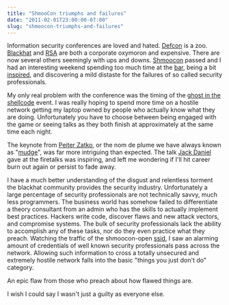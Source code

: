 ```yaml
---
title: "ShmooCon triumphs and failures"
date: "2011-02-01T23:00:00-07:00"
slug: "shmoocon-triumphs-and-failures"
---
```


Information security conferences are loved and hated. <a href="http://www.defcon.org/" target="_blank">Defcon</a> is a zoo. <a href="http://www.blackhat.com/" target="_blank">Blackhat</a> and <a href="http://www.rsaconference.com" target="_blank">RSA</a> are both a corporate oxymoron and expensive. There are now several others seemingly with ups and downs. <a href="http://www.shmoocon.org/" target="_blank">Shmoocon</a> passed and I had an interesting weekend spending too much time at the <a href="http://en.wikipedia.org/wiki/Bar_(establishment)" target="_blank">bar</a>, being a bit <a href="http://en.wikipedia.org/wiki/Dexter_Gordon" target="_blank">inspired</a>, and discovering a mild distaste for the failures of so called security professionals.

My only real problem with the conference was the timing of the <a href="http://ghostintheshellcode.com/" target="_blank">ghost in the shellcode</a> event. I was really hoping to spend more time on a hostile network getting my laptop owned by people who actually know what they are doing. Unfortunately you have to choose between being engaged with the game or seeing talks as they both finish at approximately at the same time each night.

The keynote from <a href="http://en.wikipedia.org/wiki/Peiter_Zatko" target="_blank">Peiter Zatko</a>, or the nom de plume we have always known as "<a href="http://en.wikipedia.org/wiki/L0pht" target="_blank">mudge</a>", was far more intriguing than expected. The talk <a href="http://blog.uncommonsensesecurity.com/" target="_blank">Jack Daniel</a> gave at the firetalks was inspiring, and left me wondering if I'll hit career burn out again or persist to fade away.

I have a much better understanding of the disgust and relentless torment the blackhat community provides the security industry. Unfortunately a large percentage of security professionals are not technically savvy, much less programmers. The business world has somehow failed to differentiate a theory consultant from an admin who has the skills to actually implement best practices. Hackers write code, discover flaws and new attack vectors, and compromise systems. The bulk of security professionals lack the ability to accomplish any of these tasks, nor do they even practice what they preach. Watching the traffic of the shmoocon-open <a href="http://en.wikipedia.org/wiki/Service_set_(802.11_network)#Service_Set_identifier_.28SSID.29" target="_blank">ssid</a>, I saw an alarming amount of credentials of well known security professionals pass across the network. Allowing such information to cross a totally unsecured and extremely hostile network falls into the basic "things you just don't do" category.

An epic flaw from those who preach about how flawed things are.

I wish I could say I wasn't just a guilty as everyone else.
